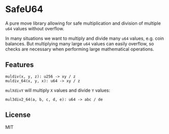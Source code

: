 # SafeU64

A pure move library allowing for safe multiplication and division of multiple `u64` values without overflow.

In many situations we want to multiply and divide many `u64` values, e.g. coin balances. But multiplying many large `u64` values can easily overflow, so checks are necessary when performing large mathematical operations.

## Features

```sol
muldiv(x, y, z): u256 -> xy / z
muldiv_64(x, y, x): u64 -> xy / z
```

`mulXdivY` will multiply `X` values and divide `Y` values:

```sol
mul3div2_64(a, b, c, d, e): u64 -> abc / de
```

## License

MIT
